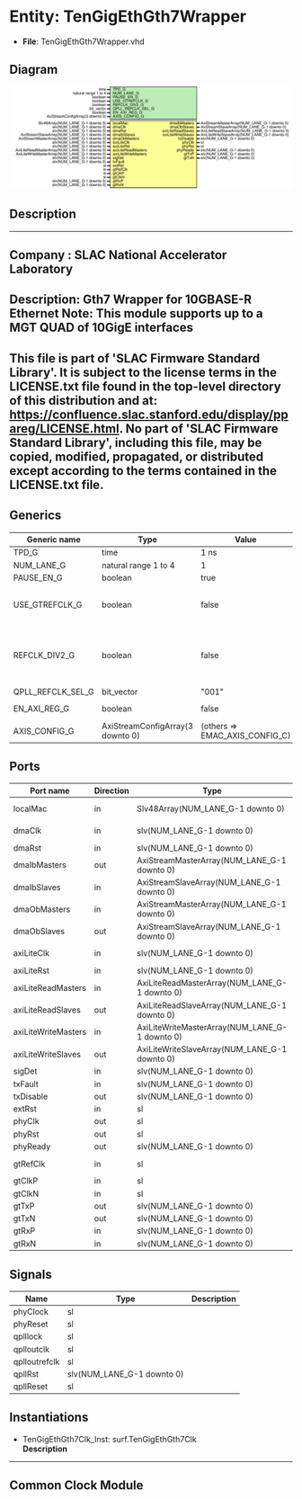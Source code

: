 # Entity: TenGigEthGth7Wrapper

- **File**: TenGigEthGth7Wrapper.vhd
## Diagram

![Diagram](TenGigEthGth7Wrapper.svg "Diagram")
## Description

-----------------------------------------------------------------------------
 Company    : SLAC National Accelerator Laboratory
-----------------------------------------------------------------------------
 Description: Gth7 Wrapper for 10GBASE-R Ethernet
 Note: This module supports up to a MGT QUAD of 10GigE interfaces
-----------------------------------------------------------------------------
 This file is part of 'SLAC Firmware Standard Library'.
 It is subject to the license terms in the LICENSE.txt file found in the
 top-level directory of this distribution and at:
    https://confluence.slac.stanford.edu/display/ppareg/LICENSE.html.
 No part of 'SLAC Firmware Standard Library', including this file,
 may be copied, modified, propagated, or distributed except according to
 the terms contained in the LICENSE.txt file.
-----------------------------------------------------------------------------
## Generics

| Generic name      | Type                             | Value                          | Description                                                 |
| ----------------- | -------------------------------- | ------------------------------ | ----------------------------------------------------------- |
| TPD_G             | time                             | 1 ns                           |                                                             |
| NUM_LANE_G        | natural range 1 to 4             | 1                              |                                                             |
| PAUSE_EN_G        | boolean                          | true                           |                                                             |
| USE_GTREFCLK_G    | boolean                          | false                          |   FALSE: gtClkP/N,  TRUE: gtRefClk                          |
| REFCLK_DIV2_G     | boolean                          | false                          |   FALSE: gtClkP/N = 156.25 MHz,  TRUE: gtClkP/N = 312.5 MHz |
| QPLL_REFCLK_SEL_G | bit_vector                       | "001"                          |                                                             |
| EN_AXI_REG_G      | boolean                          | false                          | AXI-Lite Configurations                                     |
| AXIS_CONFIG_G     | AxiStreamConfigArray(3 downto 0) | (others => EMAC_AXIS_CONFIG_C) | AXI Streaming Configurations                                |
## Ports

| Port name           | Direction | Type                                           | Description              |
| ------------------- | --------- | ---------------------------------------------- | ------------------------ |
| localMac            | in        | Slv48Array(NUM_LANE_G-1 downto 0)              | Local Configurations     |
| dmaClk              | in        | slv(NUM_LANE_G-1 downto 0)                     | Streaming DMA Interface  |
| dmaRst              | in        | slv(NUM_LANE_G-1 downto 0)                     |                          |
| dmaIbMasters        | out       | AxiStreamMasterArray(NUM_LANE_G-1 downto 0)    |                          |
| dmaIbSlaves         | in        | AxiStreamSlaveArray(NUM_LANE_G-1 downto 0)     |                          |
| dmaObMasters        | in        | AxiStreamMasterArray(NUM_LANE_G-1 downto 0)    |                          |
| dmaObSlaves         | out       | AxiStreamSlaveArray(NUM_LANE_G-1 downto 0)     |                          |
| axiLiteClk          | in        | slv(NUM_LANE_G-1 downto 0)                     | Slave AXI-Lite Interface |
| axiLiteRst          | in        | slv(NUM_LANE_G-1 downto 0)                     |                          |
| axiLiteReadMasters  | in        | AxiLiteReadMasterArray(NUM_LANE_G-1 downto 0)  |                          |
| axiLiteReadSlaves   | out       | AxiLiteReadSlaveArray(NUM_LANE_G-1 downto 0)   |                          |
| axiLiteWriteMasters | in        | AxiLiteWriteMasterArray(NUM_LANE_G-1 downto 0) |                          |
| axiLiteWriteSlaves  | out       | AxiLiteWriteSlaveArray(NUM_LANE_G-1 downto 0)  |                          |
| sigDet              | in        | slv(NUM_LANE_G-1 downto 0)                     | SFP+ Ports               |
| txFault             | in        | slv(NUM_LANE_G-1 downto 0)                     |                          |
| txDisable           | out       | slv(NUM_LANE_G-1 downto 0)                     |                          |
| extRst              | in        | sl                                             | Misc. Signals            |
| phyClk              | out       | sl                                             |                          |
| phyRst              | out       | sl                                             |                          |
| phyReady            | out       | slv(NUM_LANE_G-1 downto 0)                     |                          |
| gtRefClk            | in        | sl                                             |  156.25 MHz only         |
| gtClkP              | in        | sl                                             |                          |
| gtClkN              | in        | sl                                             |                          |
| gtTxP               | out       | slv(NUM_LANE_G-1 downto 0)                     | MGT Ports                |
| gtTxN               | out       | slv(NUM_LANE_G-1 downto 0)                     |                          |
| gtRxP               | in        | slv(NUM_LANE_G-1 downto 0)                     |                          |
| gtRxN               | in        | slv(NUM_LANE_G-1 downto 0)                     |                          |
## Signals

| Name          | Type                       | Description |
| ------------- | -------------------------- | ----------- |
| phyClock      | sl                         |             |
| phyReset      | sl                         |             |
| qplllock      | sl                         |             |
| qplloutclk    | sl                         |             |
| qplloutrefclk | sl                         |             |
| qpllRst       | slv(NUM_LANE_G-1 downto 0) |             |
| qpllReset     | sl                         |             |
## Instantiations

- TenGigEthGth7Clk_Inst: surf.TenGigEthGth7Clk
</br>**Description**
--------------------
 Common Clock Module
--------------------

